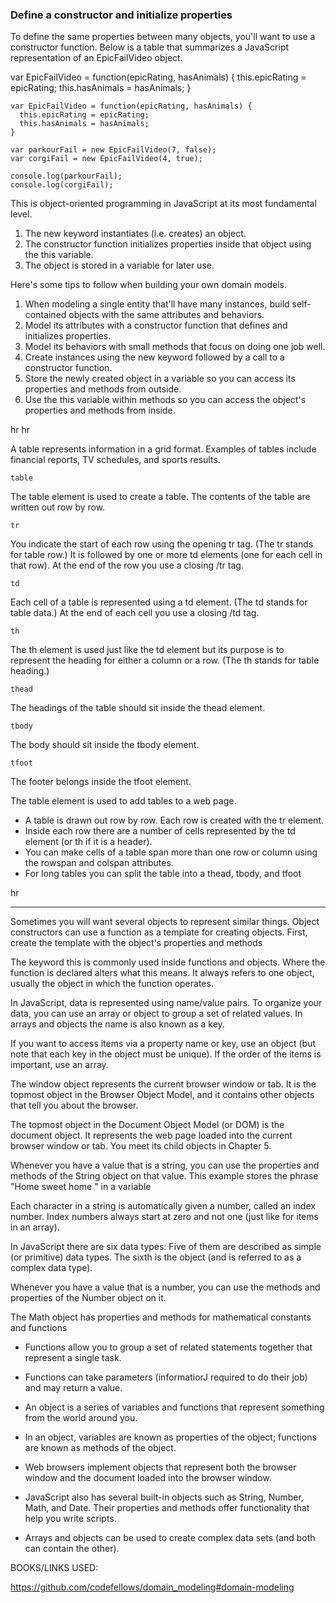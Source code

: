 ### Define a constructor and initialize properties
To define the same properties between many objects, you'll want to use a constructor function. Below is a table that summarizes a JavaScript representation of an EpicFailVideo object.


var EpicFailVideo = function(epicRating, hasAnimals) {
  this.epicRating = epicRating;
  this.hasAnimals = hasAnimals;
}

    var EpicFailVideo = function(epicRating, hasAnimals) {
      this.epicRating = epicRating;
      this.hasAnimals = hasAnimals;
    }
    
    var parkourFail = new EpicFailVideo(7, false);
    var corgiFail = new EpicFailVideo(4, true);
    
    console.log(parkourFail);
    console.log(corgiFail);





This is object-oriented programming in JavaScript at its most fundamental level.

1. The new keyword instantiates (i.e. creates) an object.
2. The constructor function initializes properties inside that object using the this variable.
3. The object is stored in a variable for later use.



Here's some tips to follow when building your own domain models.



1. When modeling a single entity that'll have many instances, build self-contained objects with the same attributes and behaviors.
2. Model its attributes with a constructor function that defines and initializes properties.
3. Model its behaviors with small methods that focus on doing one job well.
4. Create instances using the new keyword followed by a call to a constructor function.
5. Store the newly created object in a variable so you can access its properties and methods from outside.
6. Use the this variable within methods so you can access the object's properties and methods from inside.




hr
hr

A table represents information in a grid format.
Examples of tables include financial reports, TV
schedules, and sports results.



	table


The table element is used
to create a table. The contents
of the table are written out row
by row.

	tr


You indicate the start of each
row using the opening tr tag.
(The tr stands for table row.)
It is followed by one or more
td elements (one for each cell
in that row).
At the end of the row you use a
closing /tr tag.


	td


Each cell of a table is
represented using a td
element. (The td stands for
table data.)
At the end of each cell you use a
closing /td tag.



	th


The th element is used just
like the td element but its
purpose is to represent the
heading for either a column or
a row. (The th stands for table
heading.) 



	thead


The headings of the table should
sit inside the thead element.

	tbody


The body should sit inside the
tbody element.


	tfoot
The footer belongs inside the
tfoot element.




The table element is used to add tables to a web
page.
* A table is drawn out row by row. Each row is created
with the tr element.
* Inside each row there are a number of cells
represented by the td element (or th if it is a
header).
* You can make cells of a table span more than one row
or column using the rowspan and colspan attributes.
* For long tables you can split the table into a thead,
tbody, and tfoot




hr
<hr>



Sometimes you will want several objects to represent similar things.
Object constructors can use a function as a template for creating objects.
First, create the template with the object's properties and methods


The keyword this is commonly used inside functions and objects.
Where the function is declared alters what this means. It always refers
to one object, usually the object in which the function operates. 




In JavaScript, data is represented using name/value pairs.
To organize your data, you can use an array or object to group a set of
related values. In arrays and objects the name is also known as a key. 




If you want to access items via a property name or key, use an object
(but note that each key in the object must be unique).
If the order of the items is important, use an array. 




The window object represents the current
browser window or tab. It is the topmost object
in the Browser Object Model, and it contains
other objects that tell you about the browser. 


The topmost object in the Document Object Model (or DOM) is the
document object. It represents the web page loaded into the current
browser window or tab. You meet its child objects in Chapter 5. 

Whenever you have a value that is a string, you can use the properties
and methods of the String object on that value. This example stores the
phrase "Home sweet home " in a variable


Each character in a string is automatically given a number, called an index
number. Index numbers always start at zero and not one (just like for
items in an array). 



In JavaScript there are six data types:
Five of them are described as simple (or primitive) data types.
The sixth is the object (and is referred to as a complex data type). 


Whenever you have a value that is a number,
you can use the methods and properties of the
Number object on it. 


The Math object has properties and methods
for mathematical constants and functions


* Functions allow you to group a set of related
statements together that represent a single task.

* Functions can take parameters (informatiorJ required
to do their job) and may return a value.

* An object is a series of variables and functions that
represent something from the world around you.

* In an object, variables are known as properties of the
object; functions are known as methods of the object.

* Web browsers implement objects that represent both
the browser window and the document loaded into the
browser window.

* JavaScript also has several built-in objects such as
String, Number, Math, and Date. Their properties and
methods offer functionality that help you write scripts.

* Arrays and objects can be used to create complex data
sets (and both can contain the other). 






BOOKS/LINKS USED:


https://github.com/codefellows/domain_modeling#domain-modeling

